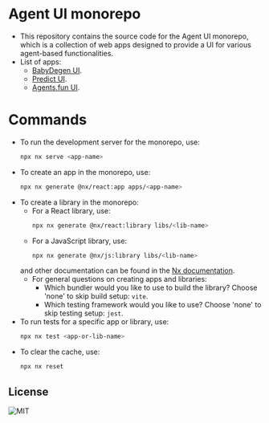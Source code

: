 # Agent UI monorepo

- This repository contains the source code for the Agent UI monorepo, which is a collection of web apps designed to provide a UI for various agent-based functionalities.
- List of apps:
  - [BabyDegen UI](apps/babydegen-ui/README.md).
  - [Predict UI](apps/predict-ui/README.md).
  - [Agents.fun UI](apps/agentsfun-ui/README.md).

# Commands 

- To run the development server for the monorepo, use:
  ```bash
  npx nx serve <app-name>
  ```
- To create an app in the monorepo, use:
  ```bash
  npx nx generate @nx/react:app apps/<app-name>
  ```
- To create a library in the monorepo:
  - For a React library, use:
    ```bash
    npx nx generate @nx/react:library libs/<lib-name>
    ```
  - For a JavaScript library, use:
    ```bash
    npx nx generate @nx/js:library libs/<lib-name>
    ```
  and other documentation can be found in the [Nx documentation](https://nx.dev/features/generate-code#generate-code).
  - For general questions on creating apps and libraries:
    - Which bundler would you like to use to build the library? Choose 'none' to skip build setup: `vite`.
    - Which testing framework would you like to use? Choose 'none' to skip testing setup: `jest`.
- To run tests for a specific app or library, use:
  ```bash
  npx nx test <app-or-lib-name>
  ```
- To clear the cache, use:
  ```bash
  npx nx reset
  ```

## License
![MIT](https://img.shields.io/badge/License-MIT-yellow.svg)
